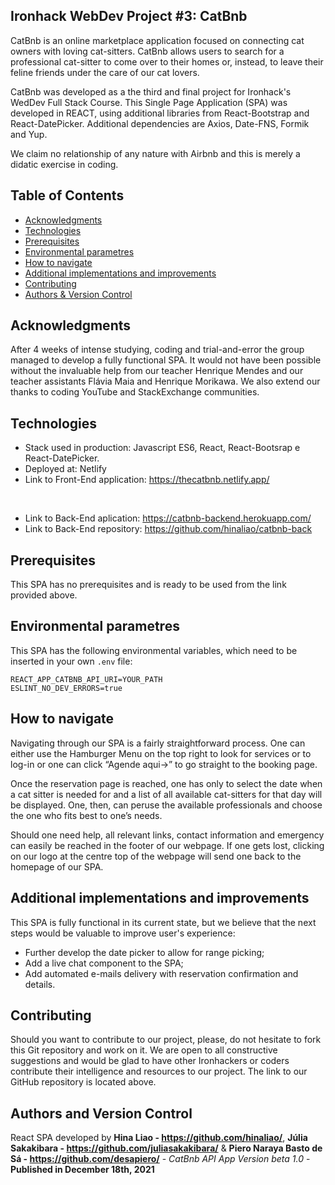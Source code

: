 ## Ironhack WebDev Project #3: CatBnb

CatBnb is an online marketplace application focused on connecting cat owners with loving cat-sitters. CatBnb allows users to search for a professional cat-sitter to come over to their homes or, instead, to leave their feline friends under the care of our cat lovers.

CatBnb was developed as a the third and final project for Ironhack's WedDev Full Stack Course. This Single Page Application (SPA) was developed in REACT, using additional libraries from React-Bootstrap and React-DatePicker. Additional dependencies are Axios, Date-FNS, Formik and Yup.

We claim no relationship of any nature with Airbnb and this is merely a didatic exercise in coding.

## Table of Contents
* [Acknowledgments](#acknowledgments)
* [Technologies](#technologies)
* [Prerequisites](#prerequisites)
* [Environmental parametres](#environmental-parametres)
* [How to navigate](#how-to-navigate)
* [Additional implementations and improvements](#additional-implementations-and-improvements)
* [Contributing](#contributing)
* [Authors & Version Control](#authors-and-version-control)

## Acknowledgments

After 4 weeks of intense studying, coding and trial-and-error the group managed to develop a fully functional SPA. It would not have been possible without the invaluable help from our teacher Henrique Mendes and our teacher assistants Flávia Maia and Henrique Morikawa. We also extend our thanks to coding YouTube and StackExchange communities.

## Technologies

* Stack used in production: Javascript ES6, React, React-Bootsrap e React-DatePicker.
* Deployed at: Netlify
* Link to Front-End application: https://thecatbnb.netlify.app/
<br>

* Link to Back-End aplication: https://catbnb-backend.herokuapp.com/
* Link to Back-End repository: https://github.com/hinaliao/catbnb-back

## Prerequisites

This SPA has no prerequisites and is ready to be used from the link provided above.

## Environmental parametres

This SPA has the following environmental variables, which need to be inserted in your own `.env` file:

```
REACT_APP_CATBNB_API_URI=YOUR_PATH
ESLINT_NO_DEV_ERRORS=true
```

## How to navigate

Navigating through our SPA is a fairly straightforward process. One can either use the Hamburger Menu on the top right to look for services or to log-in or one can click “Agende aqui→” to go straight to the booking page.

Once the reservation page is reached, one has only to select the date when a cat sitter is needed for and a list of all available cat-sitters for that day will be displayed. One, then, can peruse the available professionals and choose the one who fits best to one’s needs.

Should one need help, all relevant links, contact information and emergency can easily be reached in the footer of our webpage. If one gets lost, clicking on our logo at the centre top of the webpage will send one back to the homepage of our SPA.

## Additional implementations and improvements

This SPA is fully functional in its current state, but we believe that the next steps would be valuable to improve user's experience:

* Further develop the date picker to allow for range picking;
* Add a live chat component to the SPA;
* Add automated e-mails delivery with reservation confirmation and details.

## Contributing

Should you want to contribute to our project, please, do not hesitate to fork this Git repository and work on it. We are open to all constructive suggestions and would be glad to have other Ironhackers or coders contribute their intelligence and resources to our project. The link to our GitHub repository is located above.

## Authors and Version Control

React SPA developed by **Hina Liao - https://github.com/hinaliao/**, **Júlia Sakakibara - https://github.com/juliasakakibara/** & **Piero Naraya Basto de Sá - https://github.com/desapiero/** - *CatBnb API App Version beta 1.0* - 
**Published in December 18th, 2021**
